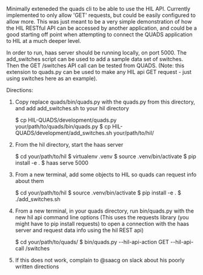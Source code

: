 Minimally exteneded the quads cli to be able to use the HIL API.
Currently implemented to only allow 'GET' requests, but could be
easily configured to allow more. This was just meant to be a very
simple demonstration of how the HIL RESTful API can be accessed by
another application, and could be a good starting off point when
attempting to connect the QUADS application to HIL at a much deeper
level.

In order to run, haas server should be running locally, on port 5000.
The add_switches script can be used to add a sample data set of switches.
Then the GET /switches API call can be tested from QUADS. (Note: this extension
to quads.py can be used to make any HIL api GET request - just using switches
here as an example).

Directions:

1) Copy replace quads/bin/quads.py with the quads.py from this directory, and add add_switches.sh to your hil directory

    $ cp HIL-QUADS/development/quads.py your/path/to/quads/bin/quads.py
    $ cp HIL-QUADS/development/add_switches.sh your/path/to/hil/

2) From the hil directory, start the haas server

    $ cd your/path/to/hil
    $ virtualenv .venv
    $ source .venv/bin/activate
    $ pip install -e .
    $ haas serve 5000

3) From a new terminal, add some objects to HIL so quads can request info about them

    $ cd your/path/to/hil
    $ source .venv/bin/activate
    $ pip install -e .
    $ ./add_switches.sh

4) From a new terminal, in your quads directory, run bin/quads.py with the new hil api command line options
(This uses the requests library (you might have to pip install requests) to open a connection with the haas server
and request data info using the hil REST api)

    $ cd your/path/to/quads/
    $ bin/quads.py --hil-api-action GET --hil-api-call /switches

5) If this does not work, complain to @saacg on slack about his poorly written directions
